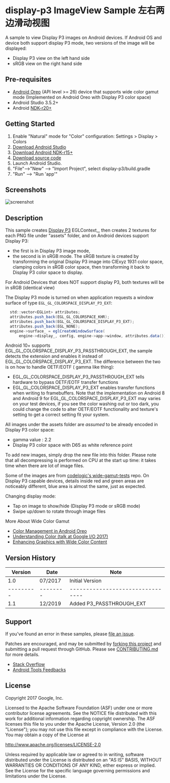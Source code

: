 display-p3 ImageView Sample 左右两边滑动视图
==========================
A sample to view Display P3 images on Android devices.
 If Android OS and device both support display P3 mode, two versions of the image will be displayed:
- Display P3 view on the left hand side
- sRGB view on the right hand side

Pre-requisites
--------------
- [Android Oreo](https://developer.android.com/about/versions/oreo/index.html) (API level >= 26) device that supports wide color gamut mode
  (Implemented on Android Oreo with Display P3 color space)
- Android Studio 3.5.2+
- Android [NDK-r20+](https://developer.android.com/ndk/downloads/index.html)

Getting Started
---------------
1. Enable "Natural" mode for "Color" configuration: Settings > Display > Colors 
1. [Download Android Studio](https://developer.android.com/studio/index.html)
1. [Download Android NDK-r15+](https://developer.android.com/ndk/downloads/index.html)
1. [Download source code](http://www.github.com/googlesamples/android-ndk)
1. Launch Android Studio.
1. "File"-->"New" --> "Import Project", select display-p3/build.gradle
1. "Run" --> "Run 'app'"

Screenshots
-----------
![screenshot](screenshot.png)

Description
-----------
This sample creates [Display P3](https://developer.android.com/about/versions/oreo/android-8.0.html#cm)
EGLContext_, then creates 2 textures for each PNG file under "assets" folder, and on Android devices support Display P3:
- the first is in Display P3 image mode,
- the second is in sRGB mode. The sRGB texture is created by transforming the 
original Display P3 image into CIExyz 1931 color space, clamping colors in
sRGB color space, then transforming it back to Display P3 color space to display.

For Android Devices that does NOT support display P3, both textures will be in sRGB (identical view)

The Display P3 mode is turned on when application requests a window surface of type
`EGL_GL_COLORSPACE_DISPLAY_P3_EXT`:
```java
  std::vector<EGLint> attributes;
  attributes.push_back(EGL_GL_COLORSPACE_KHR);
  attributes.push_back(EGL_GL_COLORSPACE_DISPLAY_P3_EXT);
  attributes.push_back(EGL_NONE);
  engine->surface_ = eglCreateWindowSurface(
      engine->display_, config, engine->app->window, attributes.data());

```
Android 10+ supports EGL_GL_COLORSPACE_DISPLAY_P3_PASSTHROUGH_EXT, the sample detects the extension and enables it
instead of EGL_GL_COLORSPACE_DISPLAY_P3_EXT. The difference between the two is on how to handle OETF/EOTF ( gamma like thing):
- EGL_GL_COLORSPACE_DISPLAY_P3_PASSTHROUGH_EXT tells hardware to bypass OETF/EOTF transfer functions
- EGL_GL_COLORSPACE_DISPLAY_P3_EXT enables transfer functions when writing to framebuffers.
Note that the implementation on Android 8 and Android 9 for EGL_GL_COLORSPACE_DISPLAY_P3_EXT may varies on your test devices,
if you see the color washing out or too dark, you could change the code to alter OETF/EOTF functionality and texture's setting
to get a correct setting fit your system.
  
All images under the assets folder are *assumed* to be already encoded in Display P3 color
space:
- gamma value : 2.2
- Display P3 color space with D65 as white reference point

To add new images, simply drop the new file into this folder. Please note that all decompressing
is performed on CPU at the start up time: it takes time when there are lot of image files.

Some of the images are from [codelogic's wide-gamut-tests](https://github.com/codelogic/wide-gamut-tests)
repo. On Display P3 capable devices, details inside red and green areas are noticeably different, blue area is
almost the same, just as expected.


Changing display mode:
- Tap on image to show/hide (Display P3 mode or sRGB mode)
- Swipe up/down to rotate through image files

More About Wide Color Gamut
- [Color Management in Android Oreo](https://developer.android.com/about/versions/oreo/android-8.0.html#cm)
- [Understanding Color (talk at Google I/O 2017)](https://www.youtube.com/watch?v=r8NeG0wmFXM)
- [Enhancing Graphics with Wide Color Content](https://developer.android.com/training/wide-color-gamut/index.html)

Version History
---------------
| Version   |  Date    |    Note                          |
| --------- | -------- | -------------------------------- |
|    1.0    | 07/2017  |    Initial Version               |
| --------- | -------- | -------------------------------- |
|    1.1    | 12/2019  |    Added P3_PASSTHROUGH_EXT      |



Support
-------
If you've found an error in these samples, please [file an issue](https://github.com/googlesamples/android-ndk/issues/new).

Patches are encouraged, and may be submitted by [forking this project](https://github.com/googlesamples/android-ndk/fork) and
submitting a pull request through GitHub. Please see [CONTRIBUTING.md](../CONTRIBUTING.md) for more details.

- [Stack Overflow](http://stackoverflow.com/questions/tagged/android-ndk)
- [Android Tools Feedbacks](http://tools.android.com/feedback)

License
-------
Copyright 2017 Google, Inc.

Licensed to the Apache Software Foundation (ASF) under one or more contributor
license agreements.  See the NOTICE file distributed with this work for
additional information regarding copyright ownership.  The ASF licenses this
file to you under the Apache License, Version 2.0 (the "License"); you may not
use this file except in compliance with the License.  You may obtain a copy of
the License at

http://www.apache.org/licenses/LICENSE-2.0

Unless required by applicable law or agreed to in writing, software
distributed under the License is distributed on an "AS IS" BASIS, WITHOUT
WARRANTIES OR CONDITIONS OF ANY KIND, either express or implied.  See the
License for the specific language governing permissions and limitations under
the License.


